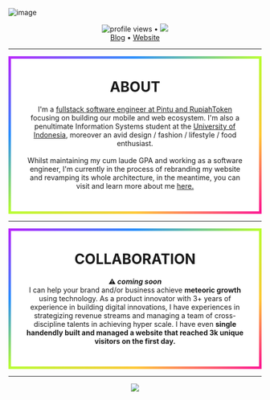 ![image](https://i.ibb.co/vVLby7x/Linked-In-Cover-1.png)

<p align="center">
  <img src="https://gpvc.arturio.dev/jonathanfilbert" alt="profile views"> •  
  <a href="https://twitter.com/intent/follow?screen_name=jonathanfilbert&tw_p=followbutton"><img src="https://img.shields.io/twitter/follow/jonathanfilbert?label=%40jonatthanfilbert&style=social"></a>
  <br>
  <a href="https://blog.jofil.tech">Blog</a> •
  <a href="https://jofil.tech">Website</a>
</p>

---

<div align="center" style="   background-color: white;
  border: 5px solid transparent;
  border-image: linear-gradient(to bottom right, #b827fc 0%, #2c90fc 25%, #b8fd33 50%, #fec837 75%, #fd1892 100%);
  border-image-slice: 1; padding-bottom:3em; padding-left: 2em; padding-right:2em;">
<h1>ABOUT</h1>
I'm a <a href="https://pintu.co.id/" >fullstack software engineer at Pintu and RupiahToken</a> focusing on building our mobile and web ecosystem. I'm also a penultimate Information Systems student at the <a href="https://www.ui.ac.id/">University of Indonesia</a>, moreover an avid design / fashion / lifestyle / food enthusiast. <br><br> Whilst maintaining my cum laude GPA and working as a software engineer, I'm currently in the process of rebranding my website and revamping its whole architecture, in the meantime, you can visit and learn more about me <a href="(https://jofil.tech/">here.</a>
</div>

---

<div align="center" style="   background-color: white;
  border: 5px solid transparent;
  border-image: linear-gradient(to bottom right, #b827fc 0%, #2c90fc 25%, #b8fd33 50%, #fec837 75%, #fd1892 100%);
  border-image-slice: 1; padding-bottom:3em; padding-left: 2em; padding-right:2em;">
<h1>COLLABORATION</h1>
<b>⚠️<i> coming soon</i></b>
<div>I can help your brand and/or business achieve <b>meteoric growth</b> using technology. As a product innovator with 3+ years of experience in building digital innovations, I have experiences in strategizing revenue streams and managing a team of cross-discipline talents in achieving hyper scale. I have even <b>single handendly built and managed a website that reached 3k unique visitors on the first day.</b>  </div>
</div>

---
<p align="center" >
<img src="https://github-readme-stats.vercel.app/api?username=jonathanfilbert&show_icons=true&count_private=true" style="text-align:center" />
</p>
